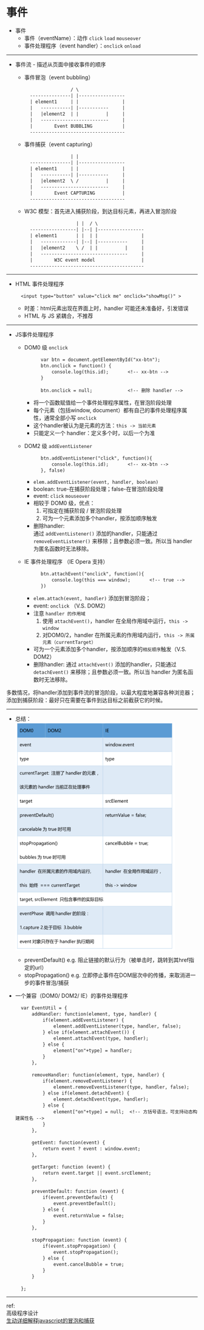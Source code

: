 # 事件

* 事件
    + 事件（eventName）：动作 `click` `load` `mouseover`
    + 事件处理程序（event handler）：`onclick` `onload` 
    
***

* 事件流 - 描述从页面中接收事件的顺序
    + 事件冒泡（event bubbling）
    
                           / \
            ---------------| |-----------------
            | element1     | |                |
            |   -----------| |-----------     |
            |   |element2  | |          |     |
            |   -------------------------     |
            |        Event BUBBLING           |
            -----------------------------------
    + 事件捕获（event capturing）
                
                           | |
            ---------------| |-----------------
            | element1     | |                |
            |   -----------| |-----------     |
            |   |element2  \ /          |     |
            |   -------------------------     |
            |        Event CAPTURING          |
            -----------------------------------
    + W3C 模型：首先进入捕获阶段，到达目标元素，再进入冒泡阶段
    
                             | |  / \
            -----------------| |--| |-----------------
            | element1       | |  | |                |
            |   -------------| |--| |-----------     |
            |   |element2    \ /  | |          |     |
            |   --------------------------------     |
            |        W3C event model                 |
            ------------------------------------------
    
***


* HTML 事件处理程序

        <input type="button" value="click me" onclick="showMsg()" >
    + 时差：html元素出现在界面上时，handler 可能还未准备好，引发错误
    + HTML 与 JS 紧耦合，不推荐
    
***


* JS事件处理程序 
    + DOM0 级 `onclick`
            
                var btn = document.getElementById("xx-btn");
                btn.onclick = function() {
                    console.log(this.id);       <!-- xx-btn -->
                }
                
                btn.onclick = null;             <!-- 删除 handler -->
        - 将一个函数赋值给一个事件处理程序属性，在冒泡阶段处理
        - 每个元素（包括window, document）都有自己的事件处理程序属性，通常全部小写 `onclick`
        - 这个handler被认为是元素的方法：`this -> 当前元素`
        - 只能定义一个 handler：定义多个时，以后一个为准
    + DOM2 级 `addEventListener`
    
                btn.addEventListener("click", function(){
                    console.log(this.id);       <!-- xx-btn -->
                }, false)
        - `elem.addEventListener(event, handler, boolean)` 
        - boolean: true-在捕获阶段处理；false-在冒泡阶段处理
        - event: `click` `mouseover`
        - 相较于 DOM0 级，优点：
            1. 可指定在捕获阶段 / 冒泡阶段处理
            2. 可为一个元素添加多个handler，按添加顺序触发
        - 删除handler:   
        通过 `addEventListener()` 添加的handler，只能通过 `removeEventListener()` 来移除；且参数必须一致。所以当 handler 为匿名函数时无法移除。
    + IE 事件处理程序 （IE Opera 支持）
        
                btn.attachEvent("onclick", function(){
                    console.log(this === window);       <!-- true -->
                })
        - `elem.attach(event, handler)` 添加到冒泡阶段；
        - event: `onclick`  （V.S. DOM2）
        - 注意 `handler 的作用域`
            1. 使用 `attachEvent()`，handler 在全局作用域中运行，`this -> window`
            2. 对DOM0/2，handler 在所属元素的作用域内运行，`this -> 所属元素（currentTarget）`
        - 可为一个元素添加多个handler，按添加顺序的`相反顺序`触发（V.S. DOM2）
        - 删除handler:
        通过 `attachEvent()` 添加的handler，只能通过 `detachEvent()` 来移除；且参数必须一致。所以当 handler 为匿名函数时无法移除。

多数情况，将handler添加到事件流的冒泡阶段，以最大程度地兼容各种浏览器；  
添加到捕获阶段：最好只在需要在事件到达目标之前截获它的时候。
        
***

* 总结：  
    <img src="event.png" width = "420" height = "600" alt="event.png" align=center />
    
    + preventDefault()
        e.g. 阻止链接的默认行为（被单击时，跳转到其href指定的url）
    + stopPropagation()
        e.g. 立即停止事件在DOM层次中的传播，来取消进一步的事件冒泡/捕获
* 一个兼容（DOM0/ DOM2/ IE）的事件处理程序

        var EventUtil = {
            addHandler: function(element, type, handler) {
                if(element.addEventListener) {
                    element.addEventListener(type, handler, false);
                } else if(element.attachEvent()) {
                    element.attachEvent(type, handler);
                } else {
                    element["on"+type] = handler;
                }
            },

            removeHandler: function(element, type, handler) {
                if(element.removeEventListener) {
                    element.removeEventListener(type, handler, false);
                } else if(element.detachEvent) {
                    element.detachEvent(type, handler);
                } else {
                    element["on"+type] = null;  <!-- 方括号语法，可支持动态构建属性名 -->
                }
            },

            getEvent: function(event) {
                return event ? event : window.event;
            },
            
            getTarget: function (event) {
                return event.target || event.srcElement;
            },
            
            preventDefault: function (event) {
                if(event.preventDefault) {
                    event.preventDefault();
                } else {
                    event.returnValue = false;
                }
            },
            
            stopPropagation: function (event) {
                if(event.stopPropagation) {
                    event.stopPropagation();
                } else {
                    event.cancelBubble = true;
                }
            }

        };

***

ref:  
高级程序设计  
[生动详细解释javascript的冒泡和捕获](http://blog.jobbole.com/39446/)
